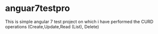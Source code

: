 # anguar7testpro
This is simple angular 7 test project on which i have performed the CURD operations (Create,Update,Read (List), Delete)
